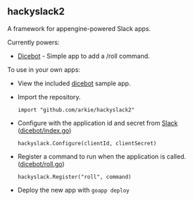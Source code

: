 hackyslack2
-----------

A framework for appengine-powered Slack apps.

Currently powers:
- [Dicebot](https://dice-b.appspot.com) - Simple app to add a /roll command.

To use in your own apps:
- View the included [dicebot](/dicebot) sample app.
- Import the repository.
  
  ```import "github.com/arkie/hackyslack2"```

- Configure with the application id and secret from [Slack](https://api.slack.com/applications) ([dicebot/index.go](/dicebot/index.go#L14))

  ```hackyslack.Configure(clientId, clientSecret)```

- Register a command to run when the application is called. ([dicebot/roll.go](/dicebot/roll.go#L14))

  ```hackyslack.Register("roll", command)```
  
- Deploy the new app with ```goapp deploy```
